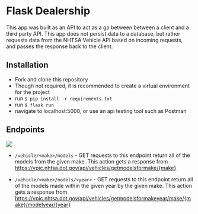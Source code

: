 # Flask Dealership

This app was built as an API to act as a go between between a client and a third party API.  This app does not persist data to a database, but rather requests data from the NHTSA Vehicle API based on incoming requests, and passes the response back to the client.

## Installation

* Fork and clone this repository
* Though not required, it is recommended to create a virtual environment for the project
* run `$ pip install -r requirements.txt`
* run `$ flask run`
* navigate to localhost:5000, or use an api testing tool such as Postman

## Endpoints

![](dealership.gif)


* `/vehicle/<make>/models` - GET requests to this endpoint return all of the models from the given make.  This action gets a response from https://vpic.nhtsa.dot.gov/api/vehicles/getmodelsformake/{make}

* `/vehicle/<make>/models/<year>` - GET requests to this endpoint return all of the models made within the given year by the given make.  This action gets a response from https://vpic.nhtsa.dot.gov/api/vehicles/getmodelsformakeyear/make/{make}/modelyear/{year}